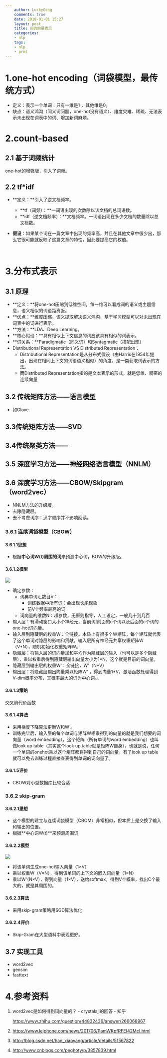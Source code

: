 ```yaml
---
    author: LuckyGong
    comments: true
    date: 2018-01-01 15:27
    layout: post
    title: 词的向量表示
    categories:
    - nlp
    tags:
    - nlp
    - prml
---
```


# 1.one-hot encoding（词袋模型，最传统方式）

- 定义：表示一个单词：只有一维是1 ，其他维是0。
- 缺点：语义鸿沟（同义词问题，one-hot没有语义）、维度灾难、稀疏、无法表示未出现在词表中的词、增加新词麻烦。

# 2.count-based

## 2.1 基于词频统计

one-hot的增强版，引入了词频。

## 2.2 tf*idf

- **定义：**引入了逆文档频率。
  - **tf（词频）：**一词语出现的次数除以该文档的总词语数。
  - **idf（逆文档频率）：**文档频率。一词语出现在多少文档的数量除以总文档数。
- **假设**：如果某个词在一篇文章中出现的频率高，并且在其他文章中很少出，那么它很可能就反映了这篇文章的特性，因此要提高它的权值。

  ​

# 3.分布式表示

## 3.1 原理

- **定义：**将one-hot压缩到低维空间，每一维可以看成词的语义或主题信息，语义相似的词语距离近。
- **优点：**维度压缩、语义提取解决语义鸿沟、基于学习模型可以对未出现在词表中的词进行表示。
- **方法：**LDA、Deep Learning。
- **核心假设：**具有相似上下文信息的词应该具有相似的词表示。
- **词关系：**Paradigmatic（同义词）和Syntagmatic（搭配出现）
- Distributional Representation VS Distributed Representation：
  - Distributional Representation是从分布式假设（由Harris在1954年提出，出现在相同上下文的词语语义相似）的角度，是一类获取词表示的方法。
  - 而Distributed Representation指的是文本表示的形式，就是低维、稠密的连续向量

## 3.2 传统矩阵方法——语言模型

- 如Glove

## 3.3传统矩阵方法——SVD



## 3.4传统聚类方法——

## 3.5 深度学习方法——神经网络语言模型（NNLM）

## 3.6 深度学习方法——CBOW/Skipgram（word2vec）

- NNLM方法的升级版。
- 去除隐藏层。
- 去不考虑词序：汉字顺序并不影响阅读。

### 3.6.1 连续词袋模型（CBOW）

#### 3.6.1.1思想

- 根据**中心词W(t)周围的词**来预测中心词，BOW的升级版。

#### 3.6.1.2模型

![](https://pic2.zhimg.com/80/v2-0f439e1bb44c71c8e694cc65cb509263_hd.jpg)

- 确定参数：
  - 词典中词汇数目V：
    - 训练数据中所有词：会出现长尾现象
    - 前V个频率最高的词
  - 词向量的维数N：超参数，无原则指导，人工设定，一般几十到几百
- 输入层：有滑动窗口大小个神经元，当前词t前面的c个词以及后面的c个词的one-hot词向量。
- 输入层到隐藏层的权重W：全链接。本质上有很多个W矩阵，每个矩阵就代表了这个单词对隐层的影响和贡献。输入层所有神经元共享权重矩阵W（V*N），随机初始化权重矩阵W。
- 隐藏层：将输入层的词向量加和平均作为隐藏层的输入（也可以是多个隐藏层），乘以权重后得到隐藏层输出向量大小为1*N，这个就是目前的词向量。
- 隐藏层到输出层的权重W‘：全链接，W’（N*V）
- 输出层：将隐藏层输出向量乘以矩阵W' ，得到向量1*V，激活函数处理得到V-dim概率分布，其概率最大的词为中心词。、

#### 3.6.1.3策略

交叉熵代价函数

#### 3.6.1.4算法

- 采用梯度下降算法更新W和W'。
- 训练完毕后，输入层的每个单词与矩阵W相乘得到的向量的就是我们想要的词向量（word embedding），这个矩阵（所有单词的word embedding）也叫做look up table（其实这个look up table就是矩阵W自身），也就是说，任何一个单词的onehot乘以这个矩阵都将得到自己的词向量。有了look up table就可以免去训练过程直接查表得到单词的词向量了。

#### 3.6.1.5评价

- CBOW对小型数据库比较合适



### 3.6.2 skip-gram

#### 3.6.2.1思想

- 这个模型的建立与连续词袋模型（CBOM）非常相似，但本质上是交换了输入和输出的位置。
- 根据**中心词W(t)**来预测周围词

#### 3.6.2.2模型

![](http://i.stack.imgur.com/igSuE.png)

- 将该单词生成one-hot输入向量（1×V）
- 乘以权重W（V×N），得到该单词的上下文的嵌入词向量（1×N）
- 乘以W‘（N×V），得到向量（1×V），送给softmax，得到V个概率，找出C个最大的，就是其周围的。

#### 3.6.2.3算法

- 采用skip-gram策略用SGD算法优化

#### 3.6.2.4评价

- Skip-Gram在大型语料中表现更好。 

## 3.7 实现工具

- word2vec
- gensim
- fasttext

# 4.参考资料

1. word2vec是如何得到词向量的？ - crystalajj的回答 - 知乎

   https://www.zhihu.com/question/44832436/answer/266068967

2. https://www.leiphone.com/news/201706/PamWKpfRFEI42McI.html

3. http://blog.csdn.net/han_xiaoyang/article/details/51567822

4. http://www.cnblogs.com/peghoty/p/3857839.html